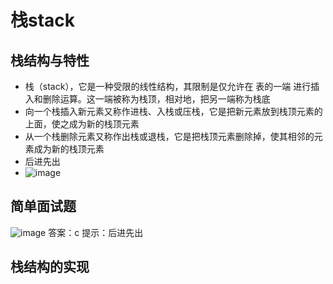 # 栈stack
## 栈结构与特性
* 栈（stack），它是一种受限的线性结构，其限制是仅允许在 表的一端 进行插入和删除运算。这一端被称为栈顶，相对地，把另一端称为栈底
* 向一个栈插入新元素又称作进栈、入栈或压栈，它是把新元素放到栈顶元素的上面，使之成为新的栈顶元素
* 从一个栈删除元素又称作出栈或退栈，它是把栈顶元素删除掉，使其相邻的元素成为新的栈顶元素
* 后进先出
* ![image](https://user-images.githubusercontent.com/82013367/217719618-9c0c24e3-e121-438a-b362-e5ca3c9da6ae.png)
## 简单面试题
![image](https://user-images.githubusercontent.com/82013367/217719704-6b48a9d6-c96c-4c42-9795-2ea1ac781bad.png)
答案：c
提示：后进先出
## 栈结构的实现
